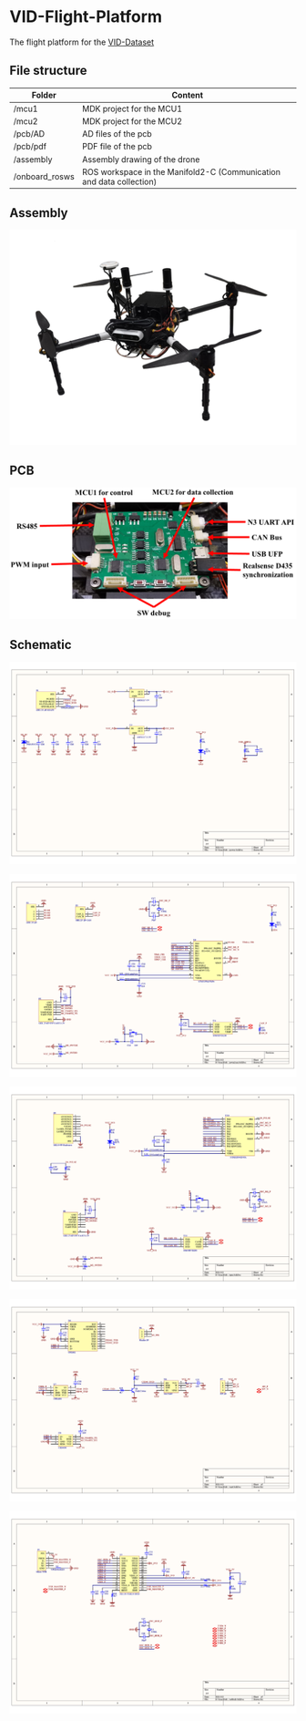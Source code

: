 # VID-Flight-Platform
The flight platform for the [VID-Dataset](https://github.com/ZJU-FAST-Lab/VID-Dataset)

## File structure 

| Folder         | Content                                                      |
| -------------- | ------------------------------------------------------------ |
| /mcu1          | MDK project for the MCU1                                     |
| /mcu2          | MDK project for the MCU2                                     |
| /pcb/AD        | AD files of the pcb                                          |
| /pcb/pdf       | PDF file of the pcb                                          |
| /assembly      | Assembly drawing of the drone                                |
| /onboard_rosws | ROS workspace in the Manifold2-C (Communication and data collection) |

## Assembly 

![Drone](https://github.com/ZJU-FAST-Lab/VID-Flight-Platform/blob/main/img/drone.png)

## PCB

![PCB Interface](https://github.com/ZJU-FAST-Lab/VID-Flight-Platform/blob/main/img/pcb_interface.png)

## Schematic

![SCH1](https://github.com/ZJU-FAST-Lab/VID-Flight-Platform/blob/main/img/sch1.png)

![SCH2](https://github.com/ZJU-FAST-Lab/VID-Flight-Platform/blob/main/img/sch2.png)

![SCH3](https://github.com/ZJU-FAST-Lab/VID-Flight-Platform/blob/main/img/sch3.png)

![SCH4](https://github.com/ZJU-FAST-Lab/VID-Flight-Platform/blob/main/img/sch4.png)

![SCH5](https://github.com/ZJU-FAST-Lab/VID-Flight-Platform/blob/main/img/sch5.png)





